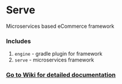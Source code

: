 # Serve
Microservices based eCommerce framework

### Includes
1. `engine` - gradle plugin for framework
2. `serve` - microservices framework

### [Go to Wiki for detailed documentation](https://github.com/GiteshDalal/serve/wiki)
